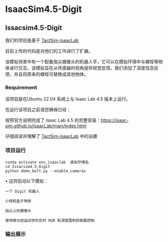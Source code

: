# IsaacSim4.5-Digit

## Issacsim4.5-Digit
我们的项目是基于 [TactSim-IsaacLab](https://github.com/WilliamBonilla62/TactSim-IsaacLab_4_5?tab=readme-ov-file#digit-robot-simulation-in-isaac-lab)

目前上传的代码是对他们的工作进行了扩展。

该模拟场景中有一个配备指尖摄像头的机器人手，它可以在模拟环境中与螺栓等物体进行交互。该模拟旨在从传感器的视角提供视觉反馈。我们添加了深度信息反馈，并且将原来的螺栓可替换成其他物体。

### Requirement
该项目是在Ubuntu 22.04 系统上与 Isaac Lab 4.5 版本上运行。

在运行该项目之前请您确保已经：

按照官方说明完成了 Isaac Lab 4.5 的完整安装：https://isaac-sim.github.io/IsaacLab/main/index.html

仔细阅读并理解了 [TactSim-IsaacLab](https://github.com/yuanqing-ai/TactSim-IsaacLab) 中的设置

### 项目运行

   ```
   conda activate env_isaaclab  虚拟环境名
   cd Issacsim4.5-Digit
   python demo_bolt.py --enable_cameras
   ```
 • 这将启动以下模拟：
 
    一个 Digit 机器人
    
    小球和盒子物体
    
    指尖上的摄像头
    
    使用微分逆运动学的实时 RGB 和深度图和抓取器控制

### 输出展示


###
